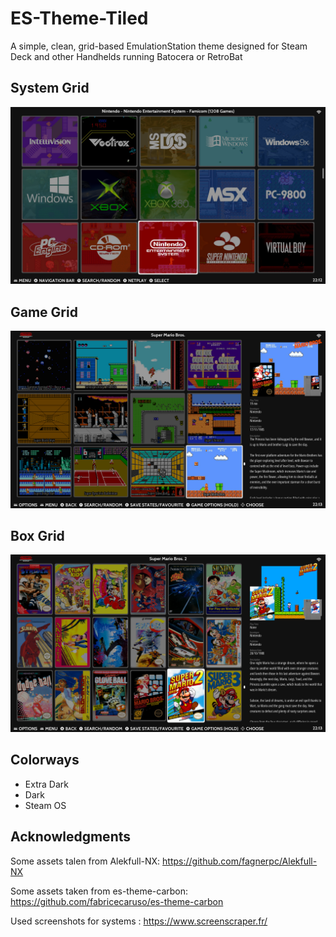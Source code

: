# ES-Theme-Tiled 
A simple, clean, grid-based EmulationStation theme designed for Steam Deck and other Handhelds running Batocera or RetroBat

## **System Grid**
![System Grid](./screenshots/systemgrid.png)

## **Game Grid**
![Game Grid](./screenshots/gamegrid.png)

## **Box Grid**
![Box Grid](./screenshots/gamegrid2.png)

## Colorways
- Extra Dark
- Dark
- Steam OS

## **Acknowledgments**
Some assets talen from Alekfull-NX: https://github.com/fagnerpc/Alekfull-NX

Some assets taken from es-theme-carbon: https://github.com/fabricecaruso/es-theme-carbon

Used screenshots for systems : https://www.screenscraper.fr/